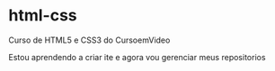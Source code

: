 # html-css
 Curso de HTML5 e CSS3 do CursoemVideo

 Estou aprendendo a criar ite e agora vou gerenciar meus repositorios 
